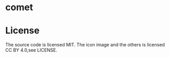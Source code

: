 # comet

# License
The source code is licensed MIT. The icon image and the others is licensed CC BY 4.0,see LICENSE.
